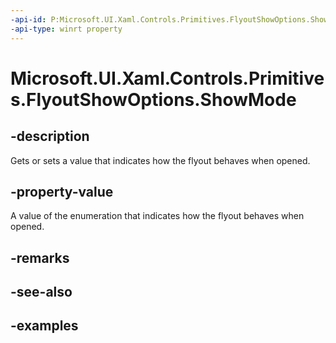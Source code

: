 ```yaml
---
-api-id: P:Microsoft.UI.Xaml.Controls.Primitives.FlyoutShowOptions.ShowMode
-api-type: winrt property
---
```


<!-- Property syntax.
public IReference<FlyoutShowMode> ShowMode { get;  set; }
-->

# Microsoft.UI.Xaml.Controls.Primitives.FlyoutShowOptions.ShowMode

## -description

Gets or sets a value that indicates how the flyout behaves when opened.

## -property-value

A value of the enumeration that indicates how the flyout behaves when opened.

## -remarks

## -see-also

## -examples

